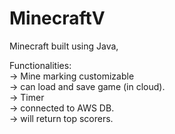# MinecraftV
Minecraft built using Java, 

Functionalities: <br>
-> Mine marking customizable <br>
-> can load and save game (in cloud). <br>
-> Timer <br>
-> connected to AWS DB.  <br>
-> will return top scorers.  <br>
